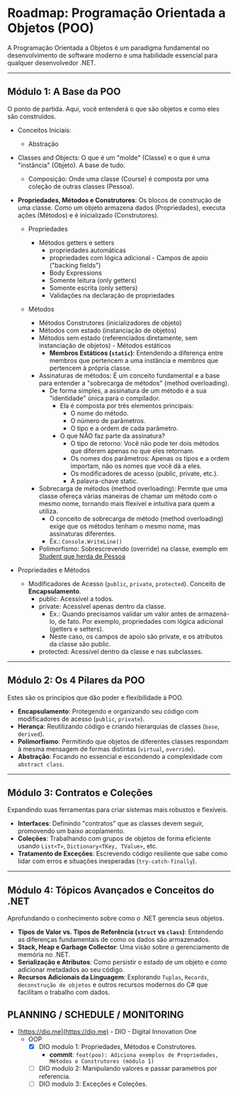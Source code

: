# Roadmap: Programação Orientada a Objetos (POO)

A Programação Orientada a Objetos é um paradigma fundamental no desenvolvimento de software moderno e uma habilidade essencial para qualquer desenvolvedor .NET.

---

## Módulo 1: A Base da POO

O ponto de partida. Aqui, você entenderá o que são objetos e como eles são construídos.

- Conceitos Iniciais:
  - Abstração

- Classes and Objects: O que é um "molde" (Classe) e o que é uma "instância" (Objeto). A base de tudo.
  - Composição: Onde uma classe (Course) é composta por uma coleção de outras classes (Pessoa).

- **Propriedades, Métodos e Construtores**: Os blocos de construção de uma classe. Como um objeto armazena dados (Propriedades), executa ações (Métodos) e é inicializado (Construtores).
  - Propriedades
    - Métodos getters e setters
      - propriedades automáticas
      - propriedades com lógica adicional - Campos de apoio ("backing fields")
      - Body Expressions
      - Somente leitura (only getters)
      - Somente escrita (only setters)
      - Validações na declaração de propriedades

  - Métodos
    - Métodos Construtores (inicializadores de objeto)
    - Métodos com estado (instanciação de objetos)
    - Métodos sem estado (referenciados diretamente, sem instanciação de objetos) - Métodos estáticos
      - **Membros Estáticos (`static`)**: Entendendo a diferença entre membros que pertencem a uma instância e membros que pertencem à própria classe.
    - Assinaturas de métodos: É um conceito fundamental e a base para entender a "sobrecarga de métodos" (method overloading).
      - De forma simples, a assinatura de um método é a sua "identidade" única para o compilador.
        - Ela é composta por três elementos principais:
          - O nome do método.
          - O número de parâmetros.
          - O tipo e a ordem de cada parâmetro.
        - O que NÃO faz parte da assinatura?
          - O tipo de retorno: Você não pode ter dois métodos que diferem apenas no que eles retornam.
          - Os nomes dos parâmetros: Apenas os tipos e a ordem importam, não os nomes que você dá a eles.
          - Os modificadores de acesso (public, private, etc.).
          - A palavra-chave static.
    - Sobrecarga de métodos (method overloading): Permite que uma classe ofereça várias maneiras de chamar um método com o mesmo nome, tornando mais flexível e intuitiva para quem a utiliza.
      - O conceito de sobrecarga de método (method overloading) exige que os métodos tenham o mesmo nome, mas assinaturas diferentes.
      - Ex.: `Console.WriteLine()`
    - Polimorfismo: Sobrescrevendo (override) na classe, exemplo em [Student que herda de Pessoa](../../src/console/Apps/Classes/Models/Student.cs)

- Propriedades e Métodos
  - Modificadores de Acesso (`public`, `private`, `protected`). Conceito de **Encapsulamento**.
    - public: Acessível a todos.
    - private: Acessível apenas dentro da classe.
      - Ex.: Quando precisamos validar um valor antes de armazená-lo, de fato. Por exemplo, propriedades com lógica adicional (getters e setters).
      - Neste caso, os campos de apoio são private, e os atributos da classe são public.
    - protected: Acessível dentro da classe e nas subclasses.

---

## Módulo 2: Os 4 Pilares da POO

Estes são os princípios que dão poder e flexibilidade à POO.

- **Encapsulamento**: Protegendo e organizando seu código com modificadores de acesso (`public`, `private`).
- **Herança**: Reutilizando código e criando hierarquias de classes (`base`, `derived`).
- **Polimorfismo**: Permitindo que objetos de diferentes classes respondam à mesma mensagem de formas distintas (`virtual`, `override`).
- **Abstração**: Focando no essencial e escondendo a complexidade com `abstract class`.

---

## Módulo 3: Contratos e Coleções

Expandindo suas ferramentas para criar sistemas mais robustos e flexíveis.

- **Interfaces**: Definindo "contratos" que as classes devem seguir, promovendo um baixo acoplamento.
- **Coleções**: Trabalhando com grupos de objetos de forma eficiente usando `List<T>`, `Dictionary<TKey, TValue>`, etc.
- **Tratamento de Exceções**: Escrevendo código resiliente que sabe como lidar com erros e situações inesperadas (`try-catch-finally`).

---

## Módulo 4: Tópicos Avançados e Conceitos do .NET

Aprofundando o conhecimento sobre como o .NET gerencia seus objetos.

- **Tipos de Valor vs. Tipos de Referência (`struct` vs `class`)**: Entendendo as diferenças fundamentais de como os dados são armazenados.
- **Stack, Heap e Garbage Collector**: Uma visão sobre o gerenciamento de memória no .NET.
- **Serialização e Atributos**: Como persistir o estado de um objeto e como adicionar metadados ao seu código.
- **Recursos Adicionais da Linguagem**: Explorando `Tuplas`, `Records`, `deconstrução de objetos` e outros recursos modernos do C# que facilitam o trabalho com dados.

## PLANNING / SCHEDULE / MONITORING

- [https://dio.me](https://dio.me) - DIO - Digital Innovation One
  - OOP
    - [X] DIO modulo 1: Propriedades, Métodos e Construtores.
      - **commit**: `feat(poo): Adiciona exemplos de Propriedades, Métodos e Construtores (módulo 1)`
    - [ ] DIO modulo 2: Manipulando valores e passar parametros por referencia.
    - [ ] DIO modulo 3: Exceções e Coleções.
